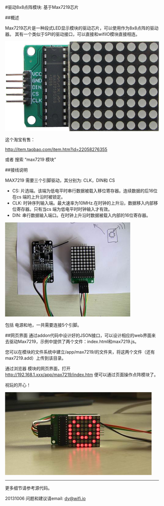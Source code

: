 ﻿#驱动8x8点阵模块: 基于Max7219芯片


##概述

Max7219芯片是一种段式LED显示模块的驱动芯片，可以使用作为8x8点阵的驱动器。
其有一个类似于SPI的驱动接口，可以直接和wifiIO模块直接相连。

![max7219](../../addons_img/max7219_module.jpg?raw=true)

这个淘宝有售：

http://item.taobao.com/item.htm?id=22058276355

或者 搜索 “max7219 模块”

##接线说明

MAX7219 需要三个引脚驱动，其分别为:
CLK，DIN和 CS

* CS: 片选端。该端为低电平时串行数据被载入移位寄存器。连续数据的后16位在cs 端的上升沿时被锁定。
* CLK: 时钟序列输入端。最大速率为10MHz.在时钟的上升沿，数据移入内部移位寄存器。只有当cs 端为低电平时时钟输入才有效。 
* DIN: 串行数据输入端口。在时钟上升沿时数据被载入内部的16位寄存器。

![max7219](../../addons_img/max7219_wifiIO.jpg?raw=true)

包括 电源和地，一共需要连接5个引脚。

##网页界面
通过addon代码中设计好的JSON接口，可以设计相应的web界面来去驱动Max7219，示例中提供了两个文件：index.html和max7219.js。

您可以在模块的文件系统中建立/app/max7219/的文件夹，将这两个文件（还有max7219.add）上传到该目录。

通过浏览器 模块的网页界面，打开 
http://192.168.1.xxx/app/max7219/index.htm
便可以通过页面操作点阵模块了。


祝玩的开心！

![max7219](../../addons_img/max7219_smile.jpg)



****

更多细节请参考源代码。

20131006
问题和建议请email: dy@wifi.io 

